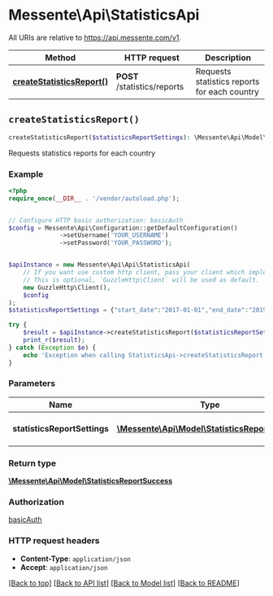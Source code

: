 # Messente\Api\StatisticsApi

All URIs are relative to https://api.messente.com/v1.

Method | HTTP request | Description
------------- | ------------- | -------------
[**createStatisticsReport()**](StatisticsApi.md#createStatisticsReport) | **POST** /statistics/reports | Requests statistics reports for each country


## `createStatisticsReport()`

```php
createStatisticsReport($statisticsReportSettings): \Messente\Api\Model\StatisticsReportSuccess
```

Requests statistics reports for each country

### Example

```php
<?php
require_once(__DIR__ . '/vendor/autoload.php');


// Configure HTTP basic authorization: basicAuth
$config = Messente\Api\Configuration::getDefaultConfiguration()
              ->setUsername('YOUR_USERNAME')
              ->setPassword('YOUR_PASSWORD');


$apiInstance = new Messente\Api\Api\StatisticsApi(
    // If you want use custom http client, pass your client which implements `GuzzleHttp\ClientInterface`.
    // This is optional, `GuzzleHttp\Client` will be used as default.
    new GuzzleHttp\Client(),
    $config
);
$statisticsReportSettings = {"start_date":"2017-01-01","end_date":"2019-06-20","message_types":["sms"]}; // \Messente\Api\Model\StatisticsReportSettings | Settings for statistics report

try {
    $result = $apiInstance->createStatisticsReport($statisticsReportSettings);
    print_r($result);
} catch (Exception $e) {
    echo 'Exception when calling StatisticsApi->createStatisticsReport: ', $e->getMessage(), PHP_EOL;
}
```

### Parameters

Name | Type | Description  | Notes
------------- | ------------- | ------------- | -------------
 **statisticsReportSettings** | [**\Messente\Api\Model\StatisticsReportSettings**](../Model/StatisticsReportSettings.md)| Settings for statistics report |

### Return type

[**\Messente\Api\Model\StatisticsReportSuccess**](../Model/StatisticsReportSuccess.md)

### Authorization

[basicAuth](../../README.md#basicAuth)

### HTTP request headers

- **Content-Type**: `application/json`
- **Accept**: `application/json`

[[Back to top]](#) [[Back to API list]](../../README.md#endpoints)
[[Back to Model list]](../../README.md#models)
[[Back to README]](../../README.md)
